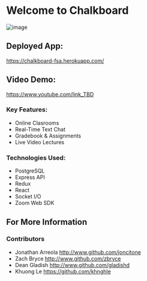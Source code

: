# Welcome to Chalkboard

![image](https://i.imgur.com/aWWbkfH.png)

## Deployed App:

https://chalkboard-fsa.herokuapp.com/

## Video Demo:

https://www.youtube.com/link_TBD

### Key Features:

- Online Clasrooms
- Real-Time Text Chat
- Gradebook & Assignments
- Live Video Lectures

### Technologies Used:

- PostgreSQL
- Express API
- Redux
- React
- Socket I/O
- Zoom Web SDK

## For More Information

### Contributors

- Jonathan Arreola http://www.github.com/joncitone
- Zach Bryce http://www.github.com/zbryce
- Dean Gladish http://www.github.com/gladishd
- Khuong Le https://github.com/khnghle
